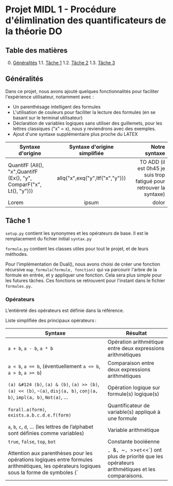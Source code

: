 # Projet MIDL 1 - Procédure d'élimlination des quantificateurs de la théorie DO

## Table des matières
0. [Généralités](#T0)
1.1. [Tâche 1](#Tache-1)
1.2. [Tâche 2](#Tache-2)
1.3. [Tâche 3](#Tache-3)

## Généralités

Dans ce projet, nous avons ajouté quelques fonctionnalités pour faciliter l'expérience utilisateur, notamment avec : 
- Un parenthésage intelligent des formules
- L'utilisation de couleurs pour faciliter la lecture des formules (en se basant sur le terminal utilisateur)
- Déclaration de variables logiques sans utiliser des guillemets, pour les lettres classiques ("x" = x), nous y reviendrons avec des exemples.
- Ajout d'une syntaxe supplémentaire plus proche du LATEX

| Syntaxe d'origine                                                   |  Syntaxe d'origine simplifiée   |                                                       Notre syntaxe |
| ------------------------------------------------------------------- | :-----------------------------: | ------------------------------------------------------------------: |
| QuantifF (All(), "x",QuantifF (Ex(), "y", ComparF("x", Lt(), "y"))) | allq("x",exq("y",ltf("x","y"))) | TO ADD (il est 0h45 je suis trop fatigué pour retrouver la syntaxe) |
| Lorem                                                               |              ipsum              |                                                               dolor |


## Tâche 1

```setup.py``` contient les synonymes et les opérateurs de base. Il est le remplacement du fichier initial ```syntax.py```

```formula.py``` contient les classes utiles pour tout le projet, et de leurs méthodes.

Pour l'implémentation de Dual(), nous avons choisi de créer une fonction récursive ```map_formula(formule, fonction)``` qui va parcourir l'arbre de la formule en entrée, et y appliquer une fonction. Cela sera plus simple pour les futures tâches. Ces fonctions se retrouvent pour l'instant dans le fichier ```formules.py```.
### Opérateurs
L’entièreté des opérateurs est définie dans la référence.

Liste simplifiée des principaux opérateurs :

| Syntaxe                                                                                                                            | Résultat                                                    |
| ---------------------------------------------------------------------------------------------------------------------------------- | ----------------------------------------------------------- |
| `a + b`, `a - b`, `a * b`                                                                                                          | Opération arithmétique entre deux expressions arithmétiques |
| `a < b`, `a == b`, (éventuellement `a <= b`, `a > b`, `a >= b`)                                                                    | Comparaison entre deux expressions arithmétiques            |
| <code>(a) &#124 (b)</code>, `(a) & (b)`, `(a) >> (b)`, `(a) << (b)`, `~(a)`, `disj(a, b)`, `conj(a, b)`, `impl(a, b)`, `Not(a)`, … | Opération logique sur formule(s) logique(s)                 |
| `forall.a(form)`, `exists.a.b.c.d.e.f(form)`                                                                                       | Quantificateur de variable(s) appliqué à une formule        |
| `a`, `b`, `c`, `d`, … (les lettres de l’alphabet sont définies comme variables)                                                    | Variable arithmétique                                       |
| `true`, `false`, `top`, `bot`                                                                                                      | Constante booléenne                                         |
Attention aux parenthèses pour les opérations logiques entre formules arithmétiques, les opérateurs logiques sous la forme de symboles (`|`, `&`, `~`, `>>` et `<<`) ont plus de priorité que les opérateurs arithmétiques et les comparaisons.
